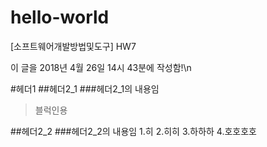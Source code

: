 # hello-world
[소프트웨어개발방법및도구] HW7

이 글을 2018년 4월 26일 14시 43분에 작성함!\n

#헤더1
##헤더2_1
###헤더2_1의 내용임
>블럭인용

##헤더2_2
###헤더2_2의 내용임
1.히
2.히히
3.하하하
4.호호호호
